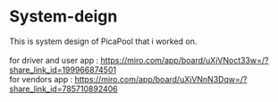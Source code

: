 # System-deign
This is system design of PicaPool that i worked on.<br>
<br>
for driver and user app : https://miro.com/app/board/uXjVNoct33w=/?share_link_id=199966874501 <br>
for vendors app : https://miro.com/app/board/uXjVNnN3Dqw=/?share_link_id=785710892406 <br>
